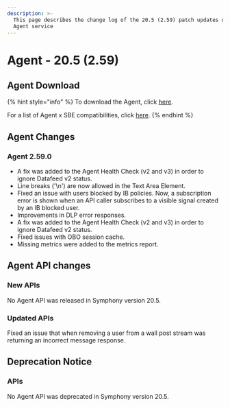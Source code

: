 ```yaml
---
description: >-
  This page describes the change log of the 20.5 (2.59) patch updates of the
  Agent service
---
```


# Agent - 20.5 (2.59)

## Agent Download

{% hint style="info" %}
To download the Agent, click [here](agent-20.5-2.59.md#agent-download).

For a list of Agent x SBE compatibilities, click [here](../../agent-guide/sbe-x-agent-compatibility-matrix.md).
{% endhint %}

## Agent Changes

### Agent 2.59.0

* A fix was added to the Agent Health Check (v2 and v3) in order to ignore Datafeed v2 status.
* Line breaks ('\n') are now allowed in the Text Area Element.
* Fixed an issue with users blocked by IB policies. Now, a subscription error is shown when an API caller subscribes to a visible signal created by an IB blocked user.
* Improvements in DLP error responses.
* A fix was added to the Agent Health Check (v2 and v3) in order to ignore Datafeed v2 status.
* Fixed issues with OBO session cache.
* Missing metrics were added to the metrics report.

## Agent API changes

### **New APIs**

No Agent API was released in Symphony version 20.5.

### **Updated APIs**

Fixed an issue that when removing a user from a wall post stream was returning an incorrect message response.

## **Deprecation Notice**

### **APIs**

No Agent API was deprecated in Symphony version 20.5.

